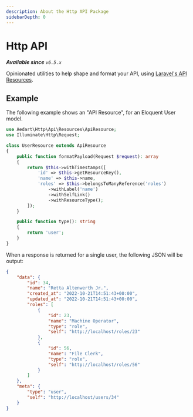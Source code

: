 ```yaml
---
description: About the Http API Package
sidebarDepth: 0
---
```


# Http API

_**Available since** `v6.5.x`_

Opinionated utilities to help shape and format your API, using [Laravel's API Resources](https://laravel.com/docs/9.x/eloquent-resources). 

## Example

The following example shows an "API Resource", for an Eloquent User model.

```php
use Aedart\Http\Api\Resources\ApiResource;
use Illuminate\Http\Request;

class UserResource extends ApiResource
{
    public function formatPayload(Request $request): array
    {
        return $this->withTimestamps([
            'id' => $this->getResourceKey(),
            'name' => $this->name,
            'roles' => $this->belongsToManyReference('roles')
                ->withLabel('name')
                ->withSelfLink()
                ->withResourceType();
        ]);
    }

    public function type(): string
    {
        return 'user';
    }
}
```

When a response is returned for a single user, the following JSON will be output:

```json
{
    "data": {
        "id": 34,
        "name": "Retta Altenwerth Jr.",
        "created_at": "2022-10-21T14:51:43+00:00",
        "updated_at": "2022-10-21T14:51:43+00:00",
        "roles": [
            {
                "id": 23,
                "name": "Machine Operator",
                "type": "role",
                "self": "http://localhost/roles/23"
            },
            {
                "id": 56,
                "name": "File Clerk",
                "type": "role",
                "self": "http://localhost/roles/56"
            }
        ]
    },
    "meta": {
        "type": "user",
        "self": "http://localhost/users/34"
    }
}
```
